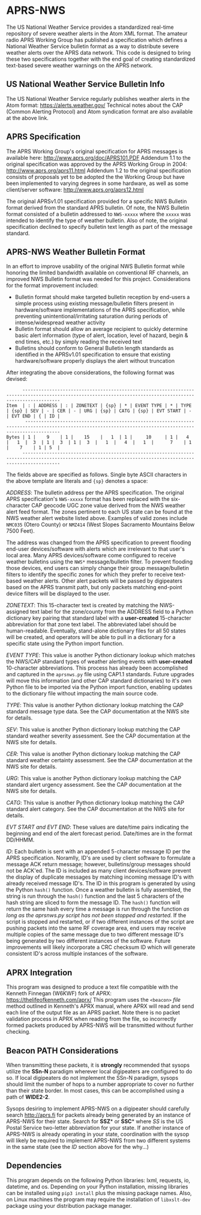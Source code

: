 # APRS-NWS
The US National Weather Service provides a standardized real-time repository of severe weather alerts in the Atom XML format.  The amateur radio APRS Working Group has published a specification which defines a National Weather Service bulletin format as a way to distribute severe weather alerts over the APRS data network.  This code is designed to bring these two specifications together with the end goal of creating standardized text-based severe weather warnings on the APRS network.

## US National Weather Service Bulletin Info
The US National Weather Service regularly publishes weather alerts in the Atom format:  https://alerts.weather.gov/
Technical notes about the CAP (Common Alerting Protocol) and Atom syndication format are also available at the above link.

## APRS Specification
The APRS Working Group's original specification for APRS messages is available here:  http://www.aprs.org/doc/APRS101.PDF
Addendum 1.1 to the original specification was approved by the APRS Working Group in 2004:  http://www.aprs.org/aprs11.html
Addendum 1.2 to the original specification consists of proposals yet to be adopted the the Working Group but have been implemented to varying degrees in some hardware, as well as some client/server software:  http://www.aprs.org/aprs12.html

The original APRSv1.01 specification provided for a specific NWS Bulletin format derived from the standard APRS bulletin.  Of note, the NWS Bulletin format consisted of a bulletin addressed to `NWS-xxxxx` where the `xxxxx` was intended to identify the type of weather bulletin.  Also of note, the original specification declined to specify bulletin text length as part of the message standard.

## APRS-NWS Weather Bulletin Format
In an effort to improve usability of the original NWS Bulletin format while honoring the limited bandwidth available on conventional RF channels, an improved NWS Bulletin format was needed for this project.  Considerations for the format improvement included:

* Bulletin format should make targeted bulletin reception by end-users a simple process using existing message/bulletin filters present in hardware/software implementations of the APRS specification, while preventing unintentional/irritating saturation during periods of intense/widespread weather activity
* Bulletin format should allow an average recipient to quickly determine basic alert information (type of alert, location, level of hazard, begin & end times, etc.) by simply reading the received text
* Bulletins should conform to General Bulletin length standards as identified in the APRSv1.01 specification to ensure that existing hardware/software properly displays the alert without truncation

After integrating the above considerations, the following format was devised:
```
      ----------------------------------------------------------------------------------------------------------------------------------------------------------
Item  | : | ADDRESS | : | ZONETEXT | {sp} | * | EVENT TYPE | * | TYPE | {sp} | SEV | - | CER | - | URG | {sp} | CATG | {sp} | EVT START | - | EVT END | { | ID |
       ---------------------------------------------------------------------------------------------------------------------------------------------------------
Bytes | 1 |    9    | 1 |    15    |   1  | 1 |     10     | 1 |   4  |   1  |  3  | 1 |  3  | 1 |  3  |   1  |   4  |   1  |      7    | 1 |    7    | 1 | 5  |
      ----------------------------------------------------------------------------------------------------------------------------------------------------------
```
The fields above are specified as follows.  Single byte ASCII characters in the above template are literals and `{sp}` denotes a space:

*ADDRESS*: The bulletin address per the APRS specification.  The original APRS specification's `NWS-xxxxx` format has been replaced with the six-character CAP geocode UGC zone value derived from the NWS weather alert feed format.  The zones pertinent to each US state can be found at the NWS weather alert website listed above.  Examples of valid zones include `NMC035` (Otero County) or `NMZ414` (West Slopes Sacramento Mountains Below 7500 Feet).

The address was changed from the APRS specification to prevent flooding end-user devices/software with alerts which are irrelevant to that user's local area.  Many APRS devices/software come configured to receive weather bulletins using the `NWS*` message/bulletin filter.  To prevent flooding those devices, end users can simply change their group message/bulletin filters to identify the specific zones for which they prefer to receive text-based weather alerts.  Other alert packets will be passed by digipeaters based on the APRS transmit path, but only packets matching end-point device filters will be displayed to the user.

*ZONETEXT*: This 15-character text is created by matching the NWS-assigned text label for the zone/county from the ADDRESS field to a Python dictionary key pairing that standard label with a **user-created** 15-character abbreviation for that zone text label.  The abbreviated label should be human-readable.  Eventually, stand-alone dictionary files for all 50 states will be created, and operators will be able to pull in a dictionary for a specific state using the Python import function.

*EVENT TYPE*: This value is another Python dictionary lookup which matches the NWS/CAP standard types of weather alerting events with **user-created** 10-character abbreviations.  This process has already been accomplished and captured in the `aprsnws.py` file using CAP1.1 standards.  Future upgrades will move this information (and other CAP standard dictionaries) to it's own Python file to be imported via the Python import function, enabling updates to the dictionary file without impacting the main source code.

*TYPE*: This value is another Python dictionary lookup matching the CAP standard message type data.  See the CAP documentation at the NWS site for details.

*SEV*: This value is another Python dictionary lookup matching the CAP standard weather severity assessment.  See the CAP documentation at the NWS site for details.

*CER*: This value is another Python dictionary lookup matching the CAP standard weather certainty assessment.  See the CAP documentation at the NWS site for details.

*URG*: This value is another Python dictionary lookup matching the CAP standard alert urgency assessment.  See the CAP documentation at the NWS site for details.

*CATG*: This value is another Python dictionary lookup matching the CAP standard alert category.  See the CAP documentation at the NWS site for details.

*EVT START and EVT END*: These values are date/time pairs indicating the beginning and end of the alert forecast period.  Date/times are in the format DD/HHMM.

*ID*: Each bulletin is sent with an appended 5-character message ID per the APRS specification.  Noramlly, ID's are used by client software to formulate a message ACK return message; however, bulletins/group messages should not be ACK'ed.  The ID is included as many client devices/software prevent the display of duplicate messages by matching incoming message ID's with already received message ID's.  The ID in this program is generated by using the Python `hash()` function.  Once a weather bulletin is fully assembled, the string is run through the `hash()` function and the last 5 characters of the hash string are sliced to form the message ID.  The `hash()` function will return the same hash every time a message is run through the function *as long as the aprsnws.py script has not been stopped and restarted.*  If the script is stopped and restarted, or if two different instances of the script are pushing packets into the same RF coverage area, end users may receive multiple copies of the same message due to two different message ID's being generated by two different instances of the software.  Future improvements will likely incorporate a CRC checksum ID which will generate consistent ID's across multiple instances of the software.

## APRX Integration ##
This program was designed to produce a text file compatible with the Kenneth Finnegan (W6KWF) fork of APRX: https://thelifeofkenneth.com/aprx/
This program uses the `<beacon>` *file* method outlined in Kenneth's APRX manual, where APRX will read and send each line of the output file as an APRS packet.  Note there is no packet validation process in APRX when reading from the file, so incorrectly formed packets produced by APRS-NWS will be transmitted without further checking.

## Beacon PATH Considerations ##
When transmitting these packets, it is **strongly** recommended that sysops utilize the **SSn-N** paradigm wherever local digipeaters are configured to do so.  If local digipeaters do not implement the SSn-N paradigm, sysops should limit the number of hops to a number appropriate to cover no further than their state border.  In most cases, this can be accomplished using a path of **WIDE2-2**.

Sysops desiring to implement APRS-NWS on a digipeater should carefully search http://aprs.fi for packets already being generated by an instance of APRS-NWS for their state.  Search for **SSZ*** or **SSC*** where *SS* is the US Postal Service two-letter abbreviation for your state.  If another instance of APRS-NWS is already operating in your state, coordination with the sysop will likely be required to implement APRS-NWS from two different systems in the same state (see the *ID* section above for the why...)

## Dependencies ##
This program depends on the following Python libraries:  lxml, requests, io, datetime, and os.  Depending on your Python installation, missing libraries can be installed using `pip3 install` plus the missing package names.  Also, on Linux machines the program may require the installation of `libxslt-dev` package using your distribution package manager. 
